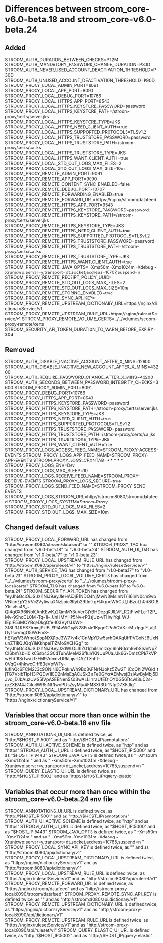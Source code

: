 # Differences between stroom_core-v6.0-beta.18 and stroom_core-v6.0-beta.24

## Added

STROOM_AUTH_DURATION_BETWEEN_CHECKS=PT2M
STROOM_AUTH_MANDATORY_PASSWORD_CHANGE_DURATION=P30D
STROOM_AUTH_NEVER_USED_ACCOUNT_DEACTIVATION_THRESHOLD=P30D
STROOM_AUTH_UNUSED_ACCOUNT_DEACTIVATION_THRESHOLD=P90D
STROOM_PROXY_LOCAL_ADMIN_PORT=8091
STROOM_PROXY_LOCAL_APP_PORT=8090
STROOM_PROXY_LOCAL_DEBUG_PORT=10766
STROOM_PROXY_LOCAL_HTTPS_APP_PORT=8543
STROOM_PROXY_LOCAL_HTTPS_KEYSTORE_PASSWORD=password
STROOM_PROXY_LOCAL_HTTPS_KEYSTORE_PATH=/stroom-proxy/certs/server.jks
STROOM_PROXY_LOCAL_HTTPS_KEYSTORE_TYPE=JKS
STROOM_PROXY_LOCAL_HTTPS_NEED_CLIENT_AUTH=true
STROOM_PROXY_LOCAL_HTTPS_SUPPORTED_PROTOCOLS=TLSv1.2
STROOM_PROXY_LOCAL_HTTPS_TRUSTSTORE_PASSWORD=password
STROOM_PROXY_LOCAL_HTTPS_TRUSTSTORE_PATH=/stroom-proxy/certs/ca.jks
STROOM_PROXY_LOCAL_HTTPS_TRUSTSTORE_TYPE=JKS
STROOM_PROXY_LOCAL_HTTPS_WANT_CLIENT_AUTH=true
STROOM_PROXY_LOCAL_STD_OUT_LOGS_MAX_FILES=2
STROOM_PROXY_LOCAL_STD_OUT_LOGS_MAX_SIZE=10m
STROOM_PROXY_REMOTE_ADMIN_PORT=9091
STROOM_PROXY_REMOTE_APP_PORT=9090
STROOM_PROXY_REMOTE_CONTENT_SYNC_ENABLED=false
STROOM_PROXY_REMOTE_DEBUG_PORT=10767
STROOM_PROXY_REMOTE_FORWARDING_ENABLED=true
STROOM_PROXY_REMOTE_FORWARD_URL=https://nginx/stroom/datafeed
STROOM_PROXY_REMOTE_HTTPS_APP_PORT=9543
STROOM_PROXY_REMOTE_HTTPS_KEYSTORE_PASSWORD=password
STROOM_PROXY_REMOTE_HTTPS_KEYSTORE_PATH=/stroom-proxy/certs/server.jks
STROOM_PROXY_REMOTE_HTTPS_KEYSTORE_TYPE=JKS
STROOM_PROXY_REMOTE_HTTPS_NEED_CLIENT_AUTH=true
STROOM_PROXY_REMOTE_HTTPS_SUPPORTED_PROTOCOLS=TLSv1.2
STROOM_PROXY_REMOTE_HTTPS_TRUSTSTORE_PASSWORD=password
STROOM_PROXY_REMOTE_HTTPS_TRUSTSTORE_PATH=/stroom-proxy/certs/ca.jks
STROOM_PROXY_REMOTE_HTTPS_TRUSTSTORE_TYPE=JKS
STROOM_PROXY_REMOTE_HTTPS_WANT_CLIENT_AUTH=true
STROOM_PROXY_REMOTE_JAVA_OPTS= -Xms50m -Xmx1024m -Xdebug -Xrunjdwp:server=y,transport=dt_socket,address=10767,suspend=n 
STROOM_PROXY_REMOTE_RECEIPT_POLICY_UUID=
STROOM_PROXY_REMOTE_STD_OUT_LOGS_MAX_FILES=2
STROOM_PROXY_REMOTE_STD_OUT_LOGS_MAX_SIZE=10m
STROOM_PROXY_REMOTE_STORING_ENABLED=true
STROOM_PROXY_REMOTE_SYNC_API_KEY=
STROOM_PROXY_REMOTE_UPSTREAM_DICTIONARY_URL=https://nginx/dictionaryService/v1
STROOM_PROXY_REMOTE_UPSTREAM_RULE_URL=https://nginx/rulesetService/v1
STROOM_PROXY_REMOTE_VOLUME_CERTS=../../volumes/stroom-proxy-remote/certs
STROOM_SECURITY_API_TOKEN_DURATION_TO_WARN_BEFORE_EXPIRY=30d

## Removed

STROOM_AUTH_DISABLE_INACTIVE_ACCOUNT_AFTER_X_MINS=12900
STROOM_AUTH_DISABLE_INACTIVE_NEW_ACCOUNT_AFTER_X_MINS=43200
STROOM_AUTH_REQUIRE_PASSWORD_CHANGE_AFTER_X_MINS=43200
STROOM_AUTH_SECONDS_BETWEEN_PASSWORD_INTEGRITY_CHECKS=3600
STROOM_PROXY_ADMIN_PORT=8091
STROOM_PROXY_DEBUG_PORT=10766
STROOM_PROXY_HTTPS_APP_PORT=8543
STROOM_PROXY_HTTPS_KEYSTORE_PASSWORD=password
STROOM_PROXY_HTTPS_KEYSTORE_PATH=/stroom-proxy/certs/server.jks
STROOM_PROXY_HTTPS_KEYSTORE_TYPE=JKS
STROOM_PROXY_HTTPS_NEED_CLIENT_AUTH=true
STROOM_PROXY_HTTPS_SUPPORTED_PROTOCOLS=TLSv1.2
STROOM_PROXY_HTTPS_TRUSTSTORE_PASSWORD=password
STROOM_PROXY_HTTPS_TRUSTSTORE_PATH=/stroom-proxy/certs/ca.jks
STROOM_PROXY_HTTPS_TRUSTSTORE_TYPE=JKS
STROOM_PROXY_HTTPS_WANT_CLIENT_AUTH=true
STROOM_PROXY_LOGS_ACCESS_FEED_NAME=STROOM_PROXY-ACCESS-EVENTS
STROOM_PROXY_LOGS_APP_FEED_NAME=STROOM_PROXY-APP-EVENTS
STROOM_PROXY_LOGS_CRONTAB=* * * * *
STROOM_PROXY_LOGS_ENV=Dev
STROOM_PROXY_LOGS_MAX_SLEEP=10
STROOM_PROXY_LOGS_RECEIVE_FEED_NAME=STROOM_PROXY-RECEIVE-EVENTS
STROOM_PROXY_LOGS_SECURE=true
STROOM_PROXY_LOGS_SEND_FEED_NAME=STROOM_PROXY-SEND-EVENTS
STROOM_PROXY_LOGS_STROOM_URL=http://stroom:8080/stroom/datafeed
STROOM_PROXY_LOGS_SYSTEM=Stroom-Proxy
STROOM_PROXY_STD_OUT_LOGS_MAX_FILES=2
STROOM_PROXY_STD_OUT_LOGS_MAX_SIZE=10m

## Changed default values

STROOM_PROXY_LOCAL_FORWARD_URL has changed from "http://stroom:8080/stroom/datafeed" to ""
STROOM_PROXY_TAG has changed from "v6.0-beta.18" to "v6.0-beta.24"
STROOM_AUTH_UI_TAG has changed from "v1.0-beta.17" to "v1.0-beta.23"
STROOM_PROXY_LOCAL_UPSTREAM_RULE_URL has changed from "http://stroom:8080/api/ruleset/v1" to "https://nginx/rulesetService/v1"
STROOM_AUTH_SERVICE_TAG has changed from "v1.0-beta.17" to "v1.0-beta.23"
STROOM_PROXY_LOCAL_VOLUME_CERTS has changed from "../../volumes/stroom-proxy/certs" to "../../volumes/stroom-proxy-local/certs"
STROOM_TAG has changed from "v6.0-beta.18" to "v6.0-beta.24"
STROOM_SECURITY_API_TOKEN has changed from "eyJhbGciOiJSUzI1NiJ9.eyJleHAiOjE1NDQ4NjMwNDMsInN1YiI6InN0cm9vbVNlcnZpY2VVc2VyIiwiaXNzIjoic3Ryb29tIn0.gHJkpxeW5CjU_hBzuLhQd8Ot8XkLvhu45_-Ql4gOX96iNbl0AnKEwKu2QmMY3uVerGjYBHDczgKJlLVF_RQtFiwFLorT2P_Mv-9ShcCL0Ml-Tq-1i-_UnHMYHP5Nv-rP3ajUz-vTHwIYqi_WU-IEpIF56MCYBqeDkgQfe-I03VyfsLkWt-3f8L3AKESZirmqjPUB_SPi4vWGpyN28FuJe1KyqdCPo5QVKnrM_dpguE_aIj1Dy1sovmgO5WxFm3-hE7asW3WrnokSopNXQ1bJ3W77v4k1CnMpYDw5schQAKqUffPVGxNE6UxNunZTlRQJQqYihKkhpeiTiZMo9XCHGg" to "eyJhbGciOiJSUzI1NiJ9.eyJzdWIiOiJhZG1pbiIsImlzcyI6InN0cm9vbSIsInNpZCI6bnVsbH0.k0Ssb43GCdTunAMeM26fIulYKNUuPUaJJk6GxDmzCPb7kVPwEtdfBSrtwazfEFM97dnmvURkLqs-DAZTXhhf-0VqQx4hkwcCHf83eVptWTy-lufIhQo6FCM223c9ONIhl6CPqknWh9Bo3vFNrNJoKz5Zw2T_iCcQhi2WGjd_tjTG7VbibTIpH3lPQDw1IBD2nMsEqACJSk3IaFe0GYcrAEMwsjj3sjAwByMbj5DJvo_DJbAuzUwS5IVpASEENen5Xd3wALLirrraUfED1OY0G56Ttcwl3uQ2s-grZXBM4JCiIurlWR5iNtNwoPUsZsyMju4FMSXt3Ur1NIpD7XKJlg"
STROOM_PROXY_LOCAL_UPSTREAM_DICTIONARY_URL has changed from "http://stroom:8080/api/dictionary/v1" to "https://nginx/dictionaryService/v1"

## Variables that occur more than once within the stroom_core-v6.0-beta.18 env file

STROOM_ANNOTATIONS_UI_URL is defined twice, as "http://$HOST_IP:5001" and as "http://$HOST_IP/annotations"
STROOM_AUTH_UI_ACTIVE_SCHEME is defined twice, as "http" and as "https"
STROOM_AUTH_UI_URL is defined twice, as "$HOST_IP:5000" and as "$HOST_IP:9443"
STROOM_JAVA_OPTS is defined twice, as " -Xms50m -Xmx1024m " and as " -Xms50m -Xmx1024m -Xdebug -Xrunjdwp:server=y,transport=dt_socket,address=10765,suspend=n "
STROOM_QUERY_ELASTIC_UI_URL is defined twice, as "http://$HOST_IP:5002" and as "http://$HOST_IP/query-elastic"

## Variables that occur more than once within the stroom_core-v6.0-beta.24 env file

STROOM_ANNOTATIONS_UI_URL is defined twice, as "http://$HOST_IP:5001" and as "http://$HOST_IP/annotations"
STROOM_AUTH_UI_ACTIVE_SCHEME is defined twice, as "http" and as "https"
STROOM_AUTH_UI_URL is defined twice, as "$HOST_IP:5000" and as "$HOST_IP:9443"
STROOM_JAVA_OPTS is defined twice, as " -Xms50m -Xmx1024m " and as " -Xms50m -Xmx1024m -Xdebug -Xrunjdwp:server=y,transport=dt_socket,address=10765,suspend=n "
STROOM_PROXY_LOCAL_SYNC_API_KEY is defined twice, as "" and as "http://stroom:8080/api/dictionary/v1"
STROOM_PROXY_LOCAL_UPSTREAM_DICTIONARY_URL is defined twice, as "https://nginx/dictionaryService/v1" and as "http://stroom:8080/api/dictionary/v1"
STROOM_PROXY_LOCAL_UPSTREAM_RULE_URL is defined twice, as "https://nginx/rulesetService/v1" and as "http://stroom:8080/api/ruleset/v1"
STROOM_PROXY_REMOTE_FORWARD_URL is defined twice, as "https://nginx/stroom/datafeed" and as "http://stroom-proxy-local:8090/stroom/datafeed"
STROOM_PROXY_REMOTE_SYNC_API_KEY is defined twice, as "" and as "http://stroom:8080/api/dictionary/v1"
STROOM_PROXY_REMOTE_UPSTREAM_DICTIONARY_URL is defined twice, as "https://nginx/dictionaryService/v1" and as "http://stroom-proxy-local:8090/api/dictionary/v1"
STROOM_PROXY_REMOTE_UPSTREAM_RULE_URL is defined twice, as "https://nginx/rulesetService/v1" and as "http://stroom-proxy-local:8090/api/ruleset/v1"
STROOM_QUERY_ELASTIC_UI_URL is defined twice, as "http://$HOST_IP:5002" and as "http://$HOST_IP/query-elastic"
